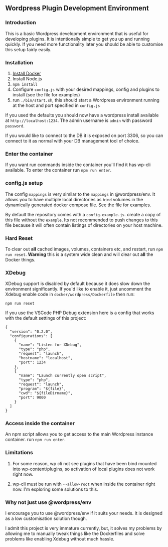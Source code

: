## Wordpress Plugin Development Environment

### Introduction

This is a basic Wordpress development environment that is useful for developing plugins. It is intentionally simple to get you up and running quickly. If you need
more functionality later you should be able to customise this setup fairly easily.

### Installation

1. [Install Docker](https://docs.docker.com/docker-for-mac/install/)
2. Install Node.js
3. `npm install`
4. Configure `config.js` with your desired mappings, config and plugins to install (see the file for examples)
5. run `./bin/start.sh`, this should start a Wordpress environment running
   at the host and port specified in `config.js`

If you used the defaults you should now have a wordpress install available at `http://localhost:1234`. The admin username is `admin` with password `password`.

If you would like to connect to the DB it is exposed on port 3306, so you can
connect to it as normal with your DB management tool of choice.

### Enter the container

If you want run commands inside the container you'll find it has wp-cli available.
To enter the container run `npm run enter`.

### config.js setup

The config `mappings` is very similar to the `mappings` in @wordpress/env. It allows you to have multiple local directories as `bind` volumes in the dynamically generated docker compose file. See the file for examples.

By default the repository comes with a `config.example.js`. create a copy of this file without the `example`. Its not recommended to push changes to this file because it will often
contain listings of directories on your host machine.

### Hard Reset

To clear out **all** cached images, volumes, containers etc, and restart, run `npm run reset`. **Warning** this is a system wide clean and will clear out **all** the Docker things.

### XDebug

XDebug support is disabled by default because it does slow down the environment
significantly. If you'd like to enable it, just uncomment the Xdebug enable code
in `docker/wordpress/Dockerfile` then run:

`npm run reset`

If you use the VSCode PHP Debug extension here is a config that works with the default settings of this project:

```
{
  "version": "0.2.0",
  "configurations": [
    {
      "name": "Listen for XDebug",
      "type": "php",
      "request": "launch",
      "hostname": "localhost",
      "port": 1234
    },
    {
      "name": "Launch currently open script",
      "type": "php",
      "request": "launch",
      "program": "${file}",
      "cwd": "${fileDirname}",
      "port": 9000
    }
  ]
}
```

### Access inside the container

An npm script allows you to get access to the main Wordpress instance container. run `npm run enter`.

### Limitations

1. For some reason, wp cli not see plugins that have been bind mounted into wp-content/plugins, so activation of local
   plugins does not work right now.

2. wp-cli must be run with `--allow-root` when inside the container right now. I'm exploring some solutions to this.

### Why not just use @wordpress/env

I encourage you to use @wordpress/env if it suits your needs. It is designed as a low customisation solution
though.

I admit this project is very immature currently, but, it solves my problems by allowing me to manually
tweak things like the Dockerfiles and solve problems like enabling Xdebug without much hassle.

